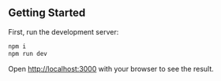 ## Getting Started

First, run the development server:

```bash
npm i
npm run dev
```

Open [http://localhost:3000](http://localhost:3000) with your browser to see the result.

